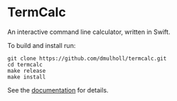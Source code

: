 # TermCalc

[1]: http://www.dmulholl.com/dev/termcalc.html

An interactive command line calculator, written in Swift.

To build and install run:

    git clone https://github.com/dmulholl/termcalc.git
    cd termcalc
    make release
    make install

See the [documentation][1] for details.
